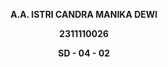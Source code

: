 <center><p><b>A.A. ISTRI CANDRA MANIKA DEWI</b></p></center>
<center><p><b>2311110026</b></p></center>
<center><p><b>SD - 04 - 02</b></p></center>

